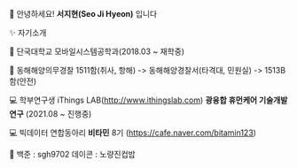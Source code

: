 👋 안녕하세요! **서지현(Seo Ji Hyeon)** 입니다

✨ 자기소개  

🏫 단국대학교 모바일시스템공학과(2018.03 ~ 재학중)

🌱 동해해양의무경찰 1511함(취사, 항해) -> 동해해양경찰서(타격대, 민원실) -> 1513B함(안전)

💻 학부연구생 iThings LAB(http://www.ithingslab.com) **광융합 휴먼케어 기술개발 연구** (2021.08 ~ 진행중)

💻 빅데이터 연합동아리 **비타민** 8기 (https://cafe.naver.com/bitamin123)

📄 백준 : sgh9702  데이콘 : 노량진컵밥

